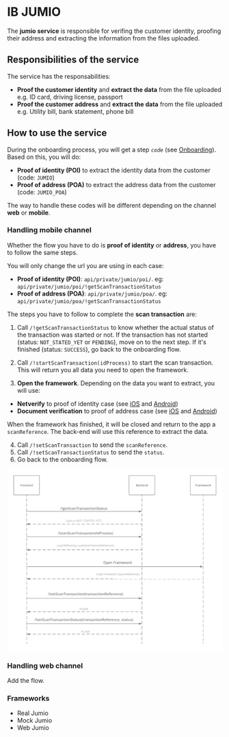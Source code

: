 # IB JUMIO

The **jumio service** is responsible for verifing the customer identity, proofing their address and extracting the information from the files uploaded.

## Responsibilities of the service

The service has the responsabilities:
* **Proof the customer identity** and **extract the data** from the file uploaded e.g. ID card, driving license, passport
* **Proof the customer address** and **extract the data** from the file uploaded e.g. Utility bill, bank statement, phone bill

## How to use the service

During the onboarding process, you will get a step *`code`* (see [Onboarding](onboarding.md)). Based on this, you will do:
  * **Proof of identity (POI)** to extract the identity data from the customer (code:  `JUMIO`)
  * **Proof of address (POA)** to extract the address data from the customer (code: `JUMIO_POA`)

The way to handle these codes will be different depending on the channel **web** or **mobile**.

 ### Handling mobile channel

Whether the flow you have to do is **proof of identity** or **address**, you have to follow the same steps.

You will only change the url you are using in each case:
* **Proof of identity (POI)**: `api/private/jumio/poi/`. eg: `api/private/jumio/poi/!getScanTransactionStatus`
* **Proof of address (POA)**:  `api/private/jumio/poa/`. eg: `api/private/jumio/poa/!getScanTransactionStatus`

The steps you have to follow to complete the **scan transaction** are:

1. Call `/!getScanTransactionStatus` to know whether the actual status of the transaction was started or not. If the transaction has not started (status: `NOT_STATED_YET` or `PENDING`), move on to the next step. If it's finished (status: `SUCCESS`), go back to the onboarding flow.

2. Call `/!startScanTransaction(idProcess)` to start the scan transaction. This will return you all data you need to open the framework.

3. **Open the framework**. Depending on the data you want to extract, you will use:
 * **Netverify** to proof of identity case (see [iOS](https://github.com/Jumio/mobile-sdk-ios/blob/master/docs/integration_netverify-fastfill.md) and [Android](https://github.com/Jumio/mobile-sdk-android/blob/master/docs/integration_netverify-fastfill.md))
 * **Document verification** to proof of address case (see [iOS](https://github.com/Jumio/mobile-sdk-ios/blob/master/docs/integration_document-verification.md) and [Android](https://github.com/Jumio/mobile-sdk-android/blob/master/docs/integration_document-verification.md))

When the framework has finished, it will be closed and return to the app a `scanReference`. The back-end will use this reference to extract the data.

4. Call `/!setScanTransaction` to send the `scanReference`.
5. Call `/!setScanTransactionStatus` to send the `status`.
6. Go back to the onboarding flow.

![Handling jumio on mobile](onboarding-handling-on-mobile.png)

### Handling web channel

Add the flow.

### Frameworks

- Real Jumio
- Mock Jumio
- Web Jumio
